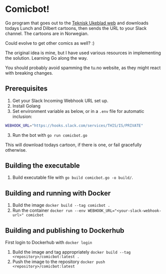 # Comicbot!

Go program that goes out to the [Teknisk Ukeblad web](https://tu.no) and downloads todays Lunch and Dilbert cartoons, then sends the URL to your Slack channel. The cartoons are in Norwegian.

Could evolve to get other comics as well? :)

The original idea is mine, but I have used various resources in implementing the solution. Learning Go along the way.

You should probably avoid spamming the tu.no website, as they might react with breaking changes.

## Prerequisites

1. Get your Slack Incoming Webhook URL set up.
1. Install Golang
1. Set environment variable as below, or in a `.env` file for automatic inclusion:

```bash
WEBHOOK_URL="https://hooks.slack.com/services/THIS/IS/PRIVATE"
```

3. Run the bot with `go run comicbot.go`

This will download todays cartoon, if there is one, or fail gracefully otherwise.

## Building the executable

1. Build executable file with `go build comicbot.go -o build/`.

## Building and running with Docker

1. Build the image `docker build --tag comicbot .`
1. Run the container `docker run --env WEBHOOK_URL="<your-slack-webhook-url>" comicbot`

## Building and publishing to Dockerhub

First login to Dockerhub with `docker login`

1. Build the image and tag appropriately `docker build --tag <repository>/comicbot:latest .`
1. Push the image to the repository `docker push <repository>/comicbot:latest`

